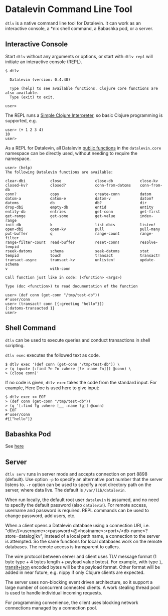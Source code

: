 # Datalevin Command Line Tool

`dtlv` is a native command line tool for Datalevin. It can work as an
interactive console, a \*nix shell command, a Babashka pod, or a server.

## Interactive Console

Start `dtlv` without any arguments or options, or start with `dtlv repl` will initiate an interactive console (REPL).

```console
$ dtlv

  Datalevin (version: 0.4.40)

  Type (help) to see available functions. Clojure core functions are also available.
  Type (exit) to exit.

user>
```
The REPL runs a [Simple Clojure Interpreter](https://github.com/borkdude/sci),
so basic Clojure programming is supported, e.g.

```console
user> (+ 1 2 3 4)
10
user>
```

As a REPL for Datalevin, all Datalevin [public
functions](https://juji-io.github.io/datalevin/index.html) in the
`datalevin.core` namespace can be directly used, without needing to require
the namespace.

```console
user> (help)
The following Datalevin functions are available:

clear-dbi           close               close-db            close-kv
closed-kv?          closed?             conn-from-datoms    conn-from-db
conn?               copy                create-conn         datom
datom-a             datom-e             datom-v             datom?
datoms              db                  db?                 dir
drop-dbi            empty-db            entid               entity
entity-db           entries             get-conn            get-first
get-range           get-some            get-value           index-range
init-db             k                   list-dbis           listen!
open-dbi            open-kv             pull                pull-many
put-buffer          q                   range-count         range-filter
range-filter-count  read-buffer         reset-conn!         resolve-tempid
rseek-datoms        schema              seek-datoms         stat
tempid              touch               transact            transact!
transact-async      transact-kv         unlisten!           update-schema
v                   with-conn

Call function just like in code: (<function> <args>)

Type (doc <function>) to read documentation of the function

user> (def conn (get-conn "/tmp/test-db"))
#'user/conn
user> (transact! conn [{:greeting "hello"}])
{:datoms-transacted 1}
user>
```

## Shell Command

`dtlv` can be used to execute queries and conduct transactions in shell scripting.

`dtlv exec` executes the followed text as code.

```console
$ dtlv exec '(def conn (get-conn "/tmp/test-db")) \
> (q (quote [:find ?e ?n :where [?e :name ?n]]) @conn) \
> (close conn)'
```

If no code is given, `dtlv exec` takes the code from the standard input.  For example,
Here Doc is used here to give input:

```console
$ dtlv exec << EOF
> (def conn (get-conn "/tmp/test-db"))
> (q '[:find ?g :where [__ :name ?g]] @conn)
> EOF
#'user/conn
#{["hello"]}
```

## Babashka Pod

See [here](https://github.com/juji-io/datalevin#babashka-pod)

## Server

`dtlv serv` runs in server mode and accepts connection on port 8898 (default). Use option
`-p` to specify an alternative port number that the server listens to. `-r`
option can be used to specify a root directory path on the server, where data
live. The default is `/var/lib/datalevin`.

When run locally, the default root user `datalevin` is assumed, and no need to
specify the default password (also `datalevin`). For remote access, username and
password is required. REPL commands can be used to change password, add users, etc.

When a client opens a Datalevin database using a connection URI, i.e.
"dtlv://&lt;username&gt;:&lt;password&gt;@&lt;hostname&gt;:&lt;port&gt;/&lt;db-name&gt;?store=datalog|kv",
instead of a local path name, a connection to the server is attempted. So
the same functions for local databases work on the remote databases. The remote
access is transparent to callers.

The wire protocol between server and client uses TLV message format (1 byte type + 4 bytes length +
payload value bytes). For example, with type `1`,
[transit+json](https://github.com/cognitect/transit-format) encoded bytes will
be the payload format. Other format will be added in near future, e.g. nippy if
only Clojure clients are expected.

The server uses non-blocking event driven architecture, so it support a large
number of concurrent connected clients. A work stealing thread pool is used to handle
individual incoming requests.

For programming convenience,  the client uses blocking network connections
managed by a connection pool.

